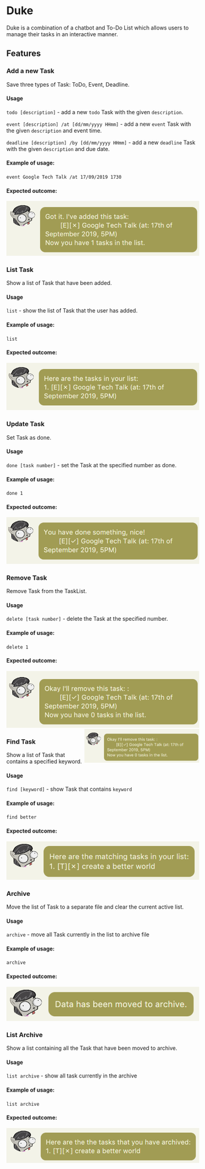 # Duke

Duke is a combination of a chatbot and To-Do List which allows users to manage their tasks in an interactive manner. 

## Features 

### Add a new Task
Save three types of Task: ToDo, Event, Deadline.

#### Usage

`todo [description]` - add a new `todo` Task with the given `description`.

`event [description] /at [dd/mm/yyyy HHmm]` - add a new `event` Task with the given `description` and event time.

`deadline [description] /by [dd/mm/yyyy HHmm]` - add a new `deadline` Task with the given `description` and due date.

#### Example of usage:

`event Google Tech Talk /at 17/09/2019 1730` 

#### Expected outcome:

![Add](add.png)


### List Task
Show a list of Task that have been added.

#### Usage

`list` - show the list of Task that the user has added.

#### Example of usage:

`list` 

#### Expected outcome:

![List](list.png)


### Update Task
Set Task as done.

#### Usage

`done [task number]` - set the Task at the specified number as done.

#### Example of usage:

`done 1` 

#### Expected outcome:

![Done](done.png)

### Remove Task
Remove Task from the TaskList.

#### Usage

`delete [task number]` - delete the Task at the specified number.

#### Example of usage:

`delete 1` 

#### Expected outcome:

![Delete](delete.png)
<img src="delete.png" width=300 align=right>



### Find Task
Show a list of Task that contains a specified keyword.


#### Usage

`find [keyword]` - show Task that contains `keyword`

#### Example of usage:

`find better` 

#### Expected outcome:

![Find](find.png)

### Archive
Move the list of Task to a separate file and clear the current active list.


#### Usage

`archive` - move all Task currently in the list to archive file

#### Example of usage:

`archive`

#### Expected outcome:

![Archive](archive.png)

### List Archive
Show a list containing all the Task that have been moved to archive.


#### Usage

`list archive` - show all task currently in the archive

#### Example of usage:

`list archive` 

#### Expected outcome:

![List Archive](listarchive.png)
